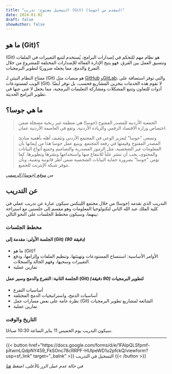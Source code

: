 ```yaml
---
title: "التسجيل مفتوح: تدريب (Git) المقدم من (جوسا)"
date: 2024-01-02
draft: false
showAuthor: false
---
```


## ما هو (Git)؟
(Git) هو نظام مهم للتحكم في إصدارات البرامج، يُستخدم لتتبع التغييرات في الملفات وتنسيق العمل بين الفرق. فهو يتيح الإدارة الفعالة للإصدارات المختلفة للمشروع من خلال التفرع والدمج، مما يجعله ضروريًا  لتطوير البرمجيات.

مفتاح النظام البيئي لـ (Git) هو منصات مثل [GitHub](https://github.com) و[GitLab](https://gitlab.com)، والتي توفر استضافة على الويب لمستودعات (Git). لا تقوم هذه الخدمات بتخزين المشاريع فحسب، بل توفر أيضًا أدوات للتعاون وتتبع المشكلات ومشاركة التعليمات البرمجية، مما يجعل لا غنى عنها في تطوير البرامج الحديثة.
## ما هي جوسا؟
> الجمعية الأردنية للمصدر المفتوح (جوسا) هي منظمة غير ربحية مسجلة ضمن اختصاص وزارة الاقتصاد الرقمي والريادة الأردنية، وتقع في العاصمة الأردنية عمان.

> وتسعى "جوسا" لتعزيز الوعي في المجتمع الأردني وتثقيف أهله بأهمية مبادئ المصدر المفتوح وقيمتها في رفعة المجتمع. وينبع عمل جوسا هذا من إيمانها بأن المعلومات غير الشخصية، مثل الرموز المصدرية والتصاميم وجميع أنواع البيانات والمحتوى، يجب أن تنشر علناً للانتفاع منها واستخدامها ونشرها وتطويرها. كما تؤمن "جوسا" بضرورة حماية البيانات الشخصية ضمن أطر قانونية وتقنية، وبأن تتوفر شبكة الإنترنت للجميع.

_من [موقع (جوسا) الرسمي](https://www.josa.ngo/ar/about-us)_
## عن التدريب
التدريب الذي تقدمه (جوسا) من خلال مجتمع اللينكس سيكون عبارة عن تدريب عملي في كلية الملك عبد الله الثاني لتكنولوجيا المعلومات وهو مقسم إلى جلستين مع استراحة بينهما، وسيكون مخطط الجلسات على النحو التالي:

### مخطط الجلسات
#### الجلسة الأولى: مقدمة إلى (Git) _(90 دقيقة)_

* ما هو (Git)؟
* الأوامر الأساسية: استنساخ المستودعات وتهيئتها، وتنظيم الملفات وإلزامها، ودفع التغييرات وسحبها، وفهم الحالة والسجلات.
* تمارين عملية

#### الجلسة الثانية: التفرع والدمج وسير عمل (Git) لتطوير البرمجيات _(90 دقيقة)_

* أساسيات التفرع
* أساسيات الدمج، واستراتيجيات الدمج المختلفة
* نظرة عامة على بعض مسارات عمل (Git) الشائعة لمشاريع تطوير البرمجيات
* تمارين عملية

### التاريخ والوقت
سيكون التدريب يوم الخميس 11 يناير الساعة 10:30 صباحًا.

<hr>
{{< button href="https://docs.google.com/forms/d/e/1FAIpQLSfpmf-pXwmLQdpNY459_FkSOnc78cRRPF-HUlpeWD1u2pfckQ/viewform?usp=sf_link" target="_balnk" >}}
التسجيل في التدريب
{{< /button >}}

_في حالة عدم عمل الزر بالأعلى، اضغط [هنا](https://docs.google.com/forms/d/e/1FAIpQLSfpmf-pXwmLQdpNY459_FkSOnc78cRRPF-HUlpeWD1u2pfckQ/viewform?usp=sf_link)_
